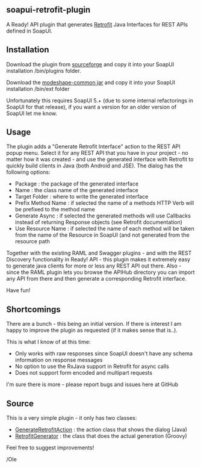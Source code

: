 ## soapui-retrofit-plugin

A Ready! API plugin that generates [Retrofit](http://square.github.io/retrofit/) Java Interfaces for REST APIs defined in SoapUI.

## Installation

Download the plugin from [sourceforge](https://sourceforge.net/projects/soapui-plugins/files/soapui-retrofit-plugin/)
and copy it into your SoapUI installation /bin/plugins folder.

Download the [modeshape-common jar](http://mvnrepository.com/artifact/org.modeshape/modeshape-common) and copy it
into your SoapUI installation /bin/ext folder

Unfortunately this requires SoapUI 5.+ (due to some internal refactorings in SoapUI for that release), if you want a
version for an older version of SoapUI let me know.

## Usage

The plugin adds a "Generate Retrofit Interface" action to the REST API popup menu. Select it for any REST API that you have in
your project - no matter how it was created - and use the generated interface with Retrofit to quickly build clients in Java
(both Android and JSE). The dialog has the following options:

- Package : the package of the generated interface
- Name : the class name of the generated interface
- Target Folder : where to write the generated interface
- Prefix Method Name : if selected the name of a methods HTTP Verb will be prefixed to the method name
- Generate Async : if selected the generated methods will use Callbacks instead of returning Response objects (see Retrofit
documentation)
- Use Resource Name : if selected the name of each method will be taken from the name of the Resource in SoapUI (and not
generated from the resource path

Together with the existing RAML and Swagger plugins - and with the REST Discovery functionality in Ready! API - this plugin makes it
extremely easy to generate java clients for more or less any REST API out there. Also - since the RAML plugin lets you browse the APIHub
directory you can import any API from there and then generate a corresponding Retrofit interface.

Have fun!

## Shortcomings

There are a bunch - this being an initial version. If there is interest I am happy to improve the plugin as requested (if
it makes sense that is..).

This is what I know of at this time:
- Only works with raw responses since SoapUI doesn't have any schema information on response messages
- No option to use the RxJava support in Retrofit for async calls
- Does not support form encoded and multipart requests

I'm sure there is more - please report bugs and issues here at GitHub

## Source

This is a very simple plugin - it only has two classes:
- [GenerateRetrofitAction](https://github.com/olensmar/soapui-retrofit-plugin/tree/master/src/main/java/com/smartbear/soapui/plugin/retrofit/actions) : the action class that shows the dialog (Java)
- [RetrofitGenerator](https://github.com/olensmar/soapui-retrofit-plugin/tree/master/src/main/groovy/com.smartbear.soapui.plugin.retrofit/RetrofitGenerator.groovy) : the class that does the actual generation (Groovy)

Feel free to suggest improvements!

/Ole